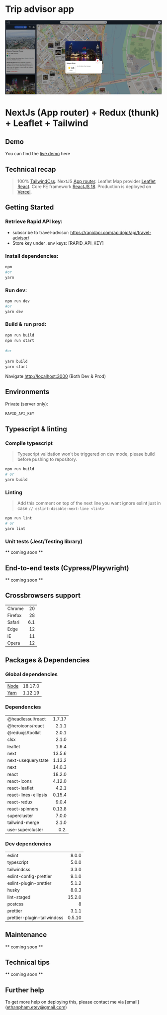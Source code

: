 # Trip advisor app

![Vacation Buddy](public/preview.png)

# NextJs (App router) + Redux (thunk) + Leaflet + Tailwind

## Demo

You can find the [live demo](https://vacation-buddy.vercel.app/) here

## Technical recap

> 100% [TailwindCss](https://tailwindcss.com/docs).
> NextJS [App router](https://nextjs.org/docs/app).
> Leaflet Map provider [Leaflet React](https://react-leaflet.js.org/).
> Core FE framework [ReactJS 18](https://react.dev/learn).
> Production is deployed on [Vercel](https://vercel.com/).

## Getting Started

### Retrieve Rapid API key:

- subscribe to travel-advisor: https://rapidapi.com/apidojo/api/travel-advisor/
- Store key under .env keys: [RAPID_API_KEY]

### Install dependencies:

```bash
npm
#or
yarn
```

### Run dev:

```bash
npm run dev
#or
yarn dev
```

### Build & run prod:

```bash
npm run build
npm run start

#or

yarn build
yarn start
```

Navigate [http://localhost:3000](http://localhost:3000) (Both Dev & Prod)

## Environments

Private (server only):

```bash
RAPID_API_KEY
```

## Typescript & linting

### Compile typescript

> Typescript validation won't be triggered on dev mode, please build before pushing to repository.

```bash
npm run build
# or
yarn build
```

### Linting

> Add this comment on top of the next line you want ignore eslint just in case
> `// eslint-disable-next-line <lint>`

```bash
npm run lint
# or
yarn lint
```

### Unit tests (Jest/Testing library)

** coming soon **

## End-to-end tests (Cypress/Playwright)

** coming soon **

## Crossbrowsers support

|         |     |
| ------- | --: |
| Chrome  |  20 |
| Firefox |  28 |
| Safari  | 6.1 |
| Edge    |  12 |
| IE      |  11 |
| Opera   |  12 |

## Packages & Dependencies

### Global dependencies

|                              |         |
| ---------------------------- | ------- |
| [Node](https://nodejs.org/)  | 18.17.0 |
| [Yarn](https://yarnpkg.com/) | 1.12.19 |

### Dependencies

|                      |        |
| -------------------- | -----: |
| @headlessui/react    | 1.7.17 |
| @heroicons/react     |  2.1.1 |
| @reduxjs/toolkit     |  2.0.1 |
| clsx                 |  2.1.0 |
| leaflet              |  1.9.4 |
| next                 | 13.5.6 |
| next-usequerystate   | 1.13.2 |
| next                 | 14.0.3 |
| react                | 18.2.0 |
| react-icons          | 4.12.0 |
| react-leaflet        |  4.2.1 |
| react-lines-ellipsis | 0.15.4 |
| react-redux          |  9.0.4 |
| react-spinners       | 0.13.8 |
| supercluster         |  7.0.0 |
| tailwind-merge       |  2.1.0 |
| use-supercluster     |   0.2. |

### Dev dependencies

|                             |        |
| --------------------------- | -----: |
| eslint                      |  8.0.0 |
| typescript                  |  5.0.0 |
| tailwindcss                 |  3.3.0 |
| eslint-config-prettier      |  9.1.0 |
| eslint-plugin-prettier      |  5.1.2 |
| husky                       |  8.0.3 |
| lint-staged                 | 15.2.0 |
| postcss                     |      8 |
| prettier                    |  3.1.1 |
| prettier-plugin-tailwindcss | 0.5.10 |

## Maintenance

** coming soon **

## Technical tips

** coming soon **

## Further help

To get more help on deploying this, please contact me via [email] (ethanpham.etev@gmail.com)
